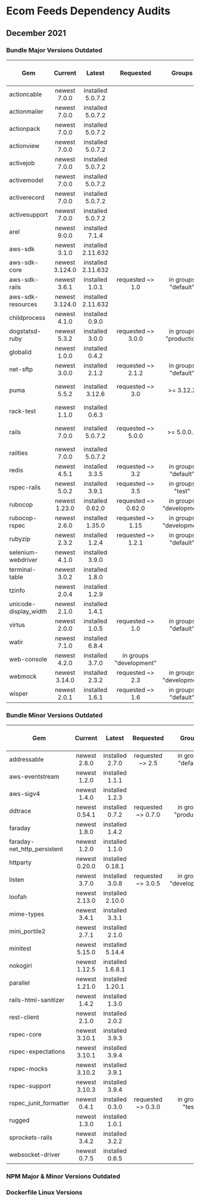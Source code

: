 # Ecom Feeds Dependency Audits


## December 2021


### Bundle Major Versions Outdated
| Gem | Current | Latest |  Requested | Groups | Older than 1 year
|---|:----------:|:-------:|:-------:|:-------:|:-------:|
| actioncable |newest 7.0.0| installed 5.0.7.2|
| actionmailer |newest 7.0.0| installed 5.0.7.2|
| actionpack |newest 7.0.0| installed 5.0.7.2|
| actionview |newest 7.0.0| installed 5.0.7.2|
| activejob |newest 7.0.0| installed 5.0.7.2|
| activemodel |newest 7.0.0| installed 5.0.7.2|
| activerecord |newest 7.0.0| installed 5.0.7.2|
| activesupport |newest 7.0.0| installed 5.0.7.2|
| arel |newest 9.0.0| installed 7.1.4|
| aws-sdk |newest 3.1.0| installed 2.11.632|
| aws-sdk-core |newest 3.124.0| installed 2.11.632|
| aws-sdk-rails |newest 3.6.1| installed 1.0.1| requested ~> 1.0| in groups "default"
| aws-sdk-resources |newest 3.124.0| installed 2.11.632|
| childprocess |newest 4.1.0| installed 0.9.0|
| dogstatsd-ruby |newest 5.3.2| installed 3.0.0| requested ~> 3.0.0| in groups "production| staging| staging2"
| globalid |newest 1.0.0| installed 0.4.2|
| net-sftp |newest 3.0.0| installed 2.1.2| requested ~> 2.1.2| in groups "default"
| puma |newest 5.5.2| installed 3.12.6| requested ~> 3.0| >= 3.12.2| in groups "default"
| rack-test |newest 1.1.0| installed 0.6.3|
| rails |newest 7.0.0| installed 5.0.7.2| requested ~> 5.0.0| >= 5.0.0.1| in groups "default"
| railties |newest 7.0.0| installed 5.0.7.2|
| redis |newest 4.5.1| installed 3.3.5| requested ~> 3.2| in groups "default"
| rspec-rails |newest 5.0.2| installed 3.9.1| requested ~> 3.5| in groups "test"
| rubocop |newest 1.23.0| installed 0.62.0| requested ~> 0.62.0| in groups "development| test"
| rubocop-rspec |newest 2.6.0| installed 1.35.0| requested ~> 1.15| in groups "development| test"
| rubyzip |newest 2.3.2| installed 1.2.4| requested ~> 1.2.1| in groups "default"
| selenium-webdriver |newest 4.1.0| installed 3.9.0|
| terminal-table |newest 3.0.2| installed 1.8.0|
| tzinfo |newest 2.0.4| installed 1.2.9|
| unicode-display_width |newest 2.1.0| installed 1.4.1|
| virtus |newest 2.0.0| installed 1.0.5| requested ~> 1.0| in groups "default"
| watir |newest 7.1.0| installed 6.8.4|
| web-console |newest 4.2.0| installed 3.7.0| in groups "development"
| webmock |newest 3.14.0| installed 2.3.2| requested ~> 2.3| in groups "development| test"
| wisper |newest 2.0.1| installed 1.6.1| requested ~> 1.6| in groups "default"
  

### Bundle Minor Versions Outdated 
| Gem | Current | Latest |  Requested | Groups | Older than 1 year
|---|:----------:|:-------:|:-------:|:-------:|:-------:|
| addressable |newest 2.8.0| installed 2.7.0| requested ~> 2.5| in groups "default"
| aws-eventstream |newest 1.2.0| installed 1.1.1|
| aws-sigv4 |newest 1.4.0| installed 1.2.3|
| ddtrace |newest 0.54.1| installed 0.7.2| requested ~> 0.7.0| in groups "production| staging| staging2"
| faraday |newest 1.8.0| installed 1.4.2|
| faraday-net_http_persistent |newest 1.2.0| installed 1.1.0|
| httparty |newest 0.20.0| installed 0.18.1|
| listen |newest 3.7.0| installed 3.0.8| requested ~> 3.0.5| in groups "development"
| loofah |newest 2.13.0| installed 2.10.0|
| mime-types |newest 3.4.1| installed 3.3.1|
| mini_portile2 |newest 2.7.1| installed 2.1.0|
| minitest |newest 5.15.0| installed 5.14.4|
| nokogiri |newest 1.12.5| installed 1.6.8.1|
| parallel |newest 1.21.0| installed 1.20.1|
| rails-html-sanitizer |newest 1.4.2| installed 1.3.0|
| rest-client |newest 2.1.0| installed 2.0.2|
| rspec-core |newest 3.10.1| installed 3.9.3|
| rspec-expectations |newest 3.10.1| installed 3.9.4|
| rspec-mocks |newest 3.10.2| installed 3.9.1|
| rspec-support |newest 3.10.3| installed 3.9.4|
| rspec_junit_formatter |newest 0.4.1| installed 0.3.0| requested ~> 0.3.0| in groups "test"
| rugged |newest 1.3.0| installed 1.0.1|
| sprockets-rails |newest 3.4.2| installed 3.2.2|
| websocket-driver |newest 0.7.5| installed 0.6.5|

### NPM Major & Minor Versions Outdated
  
### Dockerfile Linux Versions
  
  
  
